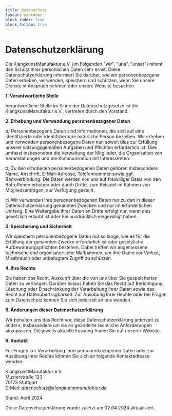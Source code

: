 ```yaml
---
title: Datenschutz
layout: markdown
block_index: true
block_follow: true
---
```


# Datenschutzerklärung

Die KlangkunstManufaktur e.V. (im Folgenden "wir", "uns", "unser") nimmt den Schutz Ihrer persönlichen Daten sehr ernst. Diese Datenschutzerklärung informiert Sie darüber, wie wir personenbezogene Daten erheben, verwenden, speichern und schützen, wenn Sie unsere Dienste in Anspruch nehmen oder unsere Website besuchen.

**1. Verantwortliche Stelle**

Verantwortliche Stelle im Sinne der Datenschutzgesetze ist die KlangkunstManufaktur e.V., vertreten durch den Vorstand.

**2. Erhebung und Verwendung personenbezogener Daten**

*a)* Personenbezogene Daten sind Informationen, die sich auf eine identifizierte oder identifizierbare natürliche Person beziehen. Wir erheben und verwenden personenbezogene Daten nur, soweit dies zur Erfüllung unserer satzungsgemäßen Aufgaben und Pflichten erforderlich ist. Dies umfasst insbesondere die Verwaltung der Mitglieder, die Organisation von Veranstaltungen und die Kommunikation mit Interessenten.

*b)* Zu den erhobenen personenbezogenen Daten gehören insbesondere Name, Anschrift, E-Mail-Adresse, Telefonnummer sowie ggf. Bankverbindung. Die Daten werden von uns auf freiwilliger Basis von den Betroffenen erhoben oder durch Dritte, zum Beispiel im Rahmen von Mitgliedsanträgen, zur Verfügung gestellt.

*c)* Wir verwenden Ihre personenbezogenen Daten nur zu den in dieser Datenschutzerklärung genannten Zwecken und nur im erforderlichen Umfang. Eine Weitergabe Ihrer Daten an Dritte erfolgt nur, wenn dies gesetzlich erlaubt ist oder Sie ausdrücklich eingewilligt haben.

**3. Speicherung und Sicherheit**

Wir speichern personenbezogene Daten nur so lange, wie es für die Erfüllung der genannten Zwecke erforderlich ist oder gesetzliche Aufbewahrungspflichten bestehen. Dabei treffen wir angemessene technische und organisatorische Maßnahmen, um Ihre Daten vor Verlust, Missbrauch oder unbefugtem Zugriff zu schützen.

**4. Ihre Rechte**

Sie haben das Recht, Auskunft über die von uns über Sie gespeicherten Daten zu verlangen. Darüber hinaus haben Sie das Recht auf Berichtigung, Löschung oder Einschränkung der Verarbeitung Ihrer Daten sowie das Recht auf Datenübertragbarkeit. Zur Ausübung Ihrer Rechte oder bei Fragen zum Datenschutz können Sie sich jederzeit an uns wenden.

**5. Änderungen dieser Datenschutzerklärung**

Wir behalten uns das Recht vor, diese Datenschutzerklärung jederzeit zu ändern, insbesondere um sie an geänderte rechtliche Anforderungen anzupassen. Die jeweils aktuelle Fassung finden Sie auf unserer Website.

**6. Kontakt**

Für Fragen zur Verarbeitung Ihrer personenbezogenen Daten oder zur Ausübung Ihrer Rechte können Sie sich an folgende Kontaktadresse wenden:

KlangkunstManufaktur e.V. \
Musterstraße 123 \
70173 Stuttgart \
E-Mail: *datenschutz@klangkunstmanufaktur.de*

Stand: April 2024

Diese Datenschutzerklärung wurde zuletzt am 02.04.2024 aktualisiert.